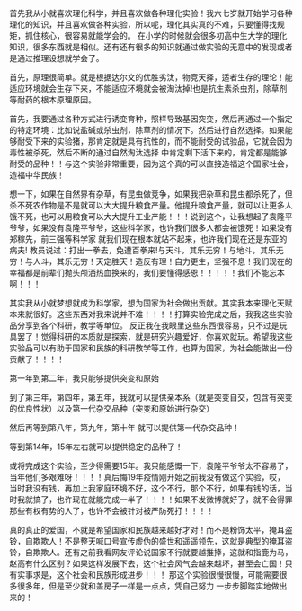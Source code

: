 首先我从小就喜欢理化科学，并且喜欢做各种理化实验！我六七岁就开始学习各种理化的知识，并且喜欢做各种实验，所以呢，理化其实真的不难，只要懂得找规矩，抓住核心，很容易就能学会的。 在小学的时候就会很多初高中生大学的理化知识，很多东西就是相似。还有还有很多的知识就通过做实验的无意中的发现或者是通过推理设想就学会了。

首先，原理很简单。就是根据达尔文的优胜劣汰，物竞天择，适者生存的理论！能适应环境就会生存下来，不能适应环境就会被淘汰掉!也是抗生素杀虫剂，除草剂等耐药的根本原理原因。

首先，我要通过各种方式进行诱变育种，照样导致基因突变，然后再通过一个指定的特定环境：比如说盐碱或杀虫剂，除草剂的情况下。然后进行自然选择。如果能够耐受下来的实验猪，那肯定就是具有抗性的，而不能耐受的试验品，它就会因为毒性被杀死，然后不断的通过自然淘汰选择 中肯定剩下活下来的，肯定都是能够耐受的品种！！与这个实验非常重要，因为这个真的可以直接造福这个国家社会，造福中华民族！

想一下，如果在自然界有杂草，有昆虫做竞争，如果我把杂草和昆虫都杀死了，但杀不死农作物是不是就可以大大提升粮食产量。他提升粮食产量，就可以让更多人饿不死，也可以用粮食可以大大提升工业产能！！！说到这个，让我想起了袁隆平爷爷，如果没有袁隆平爷爷，这些科学家，也许我们很多人都会被饿死！如果没有郑稼先，前三强等科学家 就我们现在根本就站不起来，也许我们现在还是东亚的病夫! 教员说过：打出一拳去，免遭百拳来!与天斗，其乐无穷！与地斗，其乐无穷！与人斗，其乐无穷！天定胜天！造反有理！自力更生，坚强不息！我们现在的幸福都是前辈们抛头颅洒热血换来的，我们要懂得感恩！！！！！我们不能忘本啊！！！

其实我从小就梦想就成为科学家，想为国家为社会做出贡献。其实我本来理化天赋本来就很好。这些东西对我来说并不难！！！！打算实验完成之后，我我这些实验品分享到各个科研，教学等单位。 反正我在我眼里这些东西很容易，只不过是玩具罢了！觉得科研的本质就是探索，就是研究兴趣爱好，你喜欢就玩。希望我这些实验品可以有助于国家和民族的科研教学等工作，也算为国家，为社会能做出一份贡献了！！！！

第一年到第二年，我只能够提供突变和原始

到了第三年，第四年，第五年，我就可以提供亲本系（就是突变自交，包含有突变的优良性状）以及第一代杂交品种（突变和原始进行杂交）

然后再等到第八年，第九年，第十年 就可以提供第一代杂交品种！

等到第14年，15年左右就可以提供稳定的品种了！

或将完成这个实验，至少得需要15年。我只能感慨一下，袁隆平爷爷太不容易了，当年他们多艰难呀！！！！真后悔19年疫情刚开始之前我没有做这个实验，哎，当时我没有钱，再加上我家庭环境不好，这个不行，那个不行，如果有钱的话，当时我就搞了，也许现在就能完成一半了！！！！如果不发微博就好了，就不会得罪那些有权有势的人了，也许不会被针对被严防死打！！！！

真的真正的爱国，不就是希望国家和民族越来越好才对！而不是粉饰太平，掩耳盗铃，自欺欺人！不是整天喊口号宣传虚伪的盛世和遥遥领先，这就是典型的掩耳盗铃，自欺欺人。还有之前我看网友评论说国家不行就要越推捧，这就和指鹿为马，赵高有什么区别？如果这样发展下去，这个社会风气会越来越坏，甚至会亡国！只有实事求是，这个社会和民族形成进步！！！
那这个实验很慢很慢，可能需要很多很多年，但是至少就和盖房子一样是一点点，凭自己努力 一步步脚踏实地做出来的！
